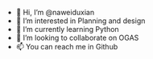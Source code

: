 - 👋 Hi, I’m @naweiduxian
- 👀 I’m interested in Planning and design
- 🌱 I’m currently learning Python
- 💞️ I’m looking to collaborate on OGAS
- 📫 You can reach me in Github

<!---
naweiduxian/naweiduxian is a ✨ special ✨ repository because its `README.md` (this file) appears on your GitHub profile.
You can click the Preview link to take a look at your changes.
--->
